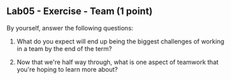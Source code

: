 ## Lab05 - Exercise - Team (1 point)

By yourself, answer the following questions:

1. What do you expect will end up being the biggest challenges of working in a team by the end of the term?

2. Now that we're half way through, what is one aspect of teamwork that you're hoping to learn more about?
